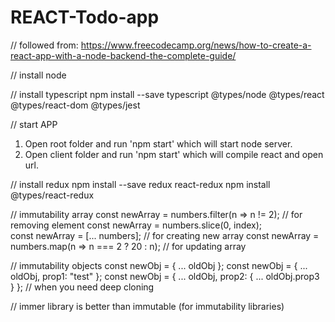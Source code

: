 # REACT-Todo-app

// followed from: https://www.freecodecamp.org/news/how-to-create-a-react-app-with-a-node-backend-the-complete-guide/

// install node

// install typescript
npm install --save typescript @types/node @types/react @types/react-dom @types/jest

// start APP 
1. Open root folder and run 'npm start' which will start node server.
2. Open client folder and run 'npm start' which will compile react and open url.

// install redux
npm install --save redux react-redux
npm install @types/react-redux

// immutability array
const newArray = numbers.filter(n => n != 2);   // for removing element
const newArray = numbers.slice(0, index);   
const newArray = [... numbers];    // for creating new array
const newArray = numbers.map(n => n === 2 ? 20 : n);   // for updating array

// immutability objects
const newObj = { ... oldObj };
const newObj = { ... oldObj, prop1: "test" };
const newObj = { ... oldObj, prop2: { ... oldObj.prop3 } };   // when you need deep cloning

// immer library is better than immutable (for immutability libraries)